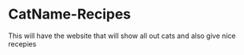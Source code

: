 # CatName-Recipes
This will have the website that will show all out cats and also give nice recepies
